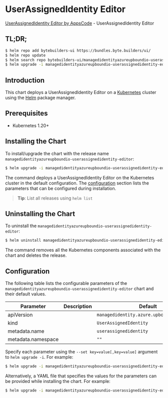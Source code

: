 # UserAssignedIdentity Editor

[UserAssignedIdentity Editor by AppsCode](https://byte.builders) - UserAssignedIdentity Editor

## TL;DR;

```bash
$ helm repo add bytebuilders-ui https://bundles.byte.builders/ui/
$ helm repo update
$ helm search repo bytebuilders-ui/managedidentityazureupboundio-userassignedidentity-editor --version=v0.4.18
$ helm upgrade -i managedidentityazureupboundio-userassignedidentity-editor bytebuilders-ui/managedidentityazureupboundio-userassignedidentity-editor -n default --create-namespace --version=v0.4.18
```

## Introduction

This chart deploys a UserAssignedIdentity Editor on a [Kubernetes](http://kubernetes.io) cluster using the [Helm](https://helm.sh) package manager.

## Prerequisites

- Kubernetes 1.20+

## Installing the Chart

To install/upgrade the chart with the release name `managedidentityazureupboundio-userassignedidentity-editor`:

```bash
$ helm upgrade -i managedidentityazureupboundio-userassignedidentity-editor bytebuilders-ui/managedidentityazureupboundio-userassignedidentity-editor -n default --create-namespace --version=v0.4.18
```

The command deploys a UserAssignedIdentity Editor on the Kubernetes cluster in the default configuration. The [configuration](#configuration) section lists the parameters that can be configured during installation.

> **Tip**: List all releases using `helm list`

## Uninstalling the Chart

To uninstall the `managedidentityazureupboundio-userassignedidentity-editor`:

```bash
$ helm uninstall managedidentityazureupboundio-userassignedidentity-editor -n default
```

The command removes all the Kubernetes components associated with the chart and deletes the release.

## Configuration

The following table lists the configurable parameters of the `managedidentityazureupboundio-userassignedidentity-editor` chart and their default values.

|     Parameter      | Description |                        Default                        |
|--------------------|-------------|-------------------------------------------------------|
| apiVersion         |             | <code>managedidentity.azure.upbound.io/v1beta1</code> |
| kind               |             | <code>UserAssignedIdentity</code>                     |
| metadata.name      |             | <code>userassignedidentity</code>                     |
| metadata.namespace |             | <code>""</code>                                       |


Specify each parameter using the `--set key=value[,key=value]` argument to `helm upgrade -i`. For example:

```bash
$ helm upgrade -i managedidentityazureupboundio-userassignedidentity-editor bytebuilders-ui/managedidentityazureupboundio-userassignedidentity-editor -n default --create-namespace --version=v0.4.18 --set apiVersion=managedidentity.azure.upbound.io/v1beta1
```

Alternatively, a YAML file that specifies the values for the parameters can be provided while
installing the chart. For example:

```bash
$ helm upgrade -i managedidentityazureupboundio-userassignedidentity-editor bytebuilders-ui/managedidentityazureupboundio-userassignedidentity-editor -n default --create-namespace --version=v0.4.18 --values values.yaml
```
